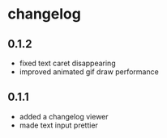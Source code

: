 ﻿# changelog

## 0.1.2
- fixed text caret disappearing
- improved animated gif draw performance

## 0.1.1
- added a changelog viewer
- made text input prettier

